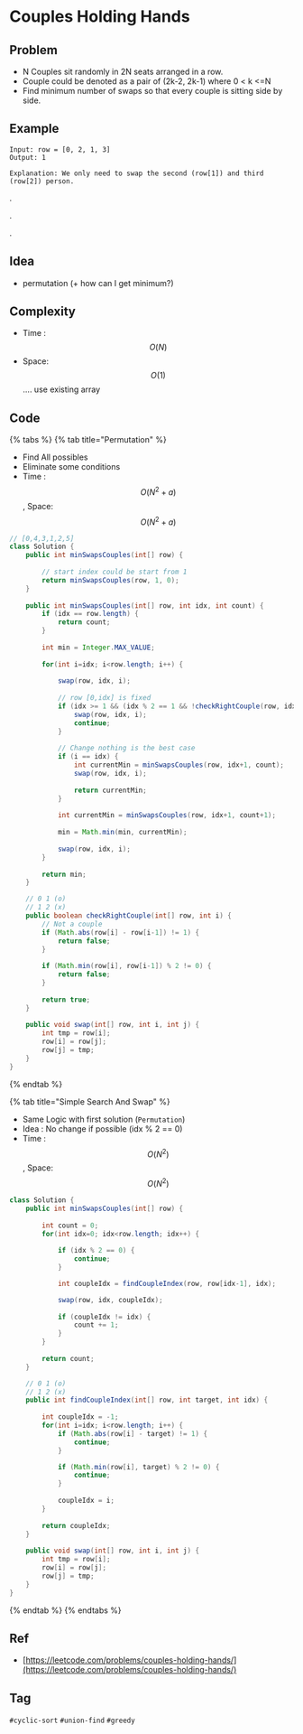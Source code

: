 # Couples Holding Hands

## Problem

* N Couples sit randomly in 2N seats arranged in a row.
* Couple could be denoted as a pair of \(2k-2, 2k-1\) where 0 &lt; k &lt;=N
* Find minimum number of swaps so that every couple is sitting side by side.

## Example

```text
Input: row = [0, 2, 1, 3]
Output: 1

Explanation: We only need to swap the second (row[1]) and third (row[2]) person.
```

.

.

.



## Idea

* permutation \(+ how can I get minimum?\)

## Complexity

* Time : $$O(N)$$ 
* Space: $$O(1)$$ .... use existing array

## Code 

{% tabs %}
{% tab title="Permutation" %}
* Find All possibles
* Eliminate some conditions
* Time : $$O(N^2 + a)$$ , Space: $$O(N^2 + a)$$ 

```java
// [0,4,3,1,2,5]
class Solution {
    public int minSwapsCouples(int[] row) {
    
        // start index could be start from 1
        return minSwapsCouples(row, 1, 0);
    }
    
    public int minSwapsCouples(int[] row, int idx, int count) {
        if (idx == row.length) {
            return count;
        }
        
        int min = Integer.MAX_VALUE;
        
        for(int i=idx; i<row.length; i++) {
            
            swap(row, idx, i);
            
            // row [0,idx] is fixed
            if (idx >= 1 && (idx % 2 == 1 && !checkRightCouple(row, idx))) {
                swap(row, idx, i);    
                continue;
            }
            
            // Change nothing is the best case
            if (i == idx) {
                int currentMin = minSwapsCouples(row, idx+1, count);
                swap(row, idx, i);        
                
                return currentMin;
            }
                
            int currentMin = minSwapsCouples(row, idx+1, count+1);
            
            min = Math.min(min, currentMin);
            
            swap(row, idx, i);
        }
        
        return min;
    }

    // 0 1 (o)
    // 1 2 (x)
    public boolean checkRightCouple(int[] row, int i) {
        // Not a couple
        if (Math.abs(row[i] - row[i-1]) != 1) {
            return false;    
        }
        
        if (Math.min(row[i], row[i-1]) % 2 != 0) {
            return false;
        }
        
        return true;
    }
    
    public void swap(int[] row, int i, int j) {
        int tmp = row[i];
        row[i] = row[j];
        row[j] = tmp;
    }
}
```
{% endtab %}

{% tab title="Simple Search And Swap" %}
* Same Logic with first solution \(`Permutation`\)
* Idea : No change if possible \(idx % 2 == 0\)
* Time : $$O(N^2)$$ , Space: $$O(N^2)$$

```java
class Solution {
    public int minSwapsCouples(int[] row) {
     
        int count = 0;
        for(int idx=0; idx<row.length; idx++) {
            
            if (idx % 2 == 0) {
                continue;
            }

            int coupleIdx = findCoupleIndex(row, row[idx-1], idx);

            swap(row, idx, coupleIdx);
            
            if (coupleIdx != idx) {
                count += 1;   
            }
        }
        
        return count;
    }

    // 0 1 (o)
    // 1 2 (x)
    public int findCoupleIndex(int[] row, int target, int idx) {
        
        int coupleIdx = -1;
        for(int i=idx; i<row.length; i++) {
            if (Math.abs(row[i] - target) != 1) {
                continue;
            }

            if (Math.min(row[i], target) % 2 != 0) {
                continue;
            }
            
            coupleIdx = i;
        }
        
        return coupleIdx;
    }
    
    public void swap(int[] row, int i, int j) {
        int tmp = row[i];
        row[i] = row[j];
        row[j] = tmp;
    }
}
```
{% endtab %}
{% endtabs %}

## Ref

* [https://leetcode.com/problems/couples-holding-hands/](https://leetcode.com/problems/couples-holding-hands/)



## Tag

`#cyclic-sort` `#union-find` `#greedy` 


